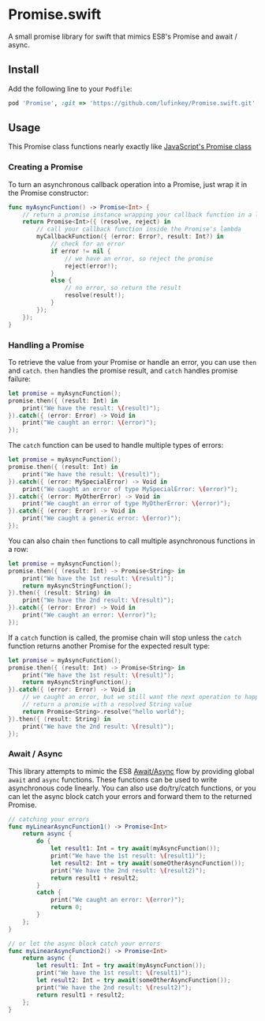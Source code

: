 # Promise.swift

A small promise library for swift that mimics ES8's Promise and await / async.

## Install

Add the following line to your `Podfile`:

```ruby
pod 'Promise', :git => 'https://github.com/lufinkey/Promise.swift.git'
```

## Usage

This Promise class functions nearly exactly like [JavaScript's Promise class](https://developer.mozilla.org/en-US/docs/Web/JavaScript/Reference/Global_Objects/Promise)

### Creating a Promise

To turn an asynchronous callback operation into a Promise, just wrap it in the Promise constructor:

```swift
func myAsyncFunction() -> Promise<Int> {
	// return a promise instance wrapping your callback function in a lambda
	return Promise<Int>({ (resolve, reject) in
		// call your callback function inside the Promise's lambda
		myCallbackFunction({ (error: Error?, result: Int?) in
			// check for an error
			if error != nil {
				// we have an error, so reject the promise
				reject(error!);
			}
			else {
				// no error, so return the result
				resolve(result!);
			}
		});
	});
}
```

### Handling a Promise

To retrieve the value from your Promise or handle an error, you can use `then` and `catch`. `then` handles the promise result, and `catch` handles promise failure:

```swift
let promise = myAsyncFunction();
promise.then({ (result: Int) in
	print("We have the result: \(result)");
}).catch({ (error: Error) -> Void in
	print("We caught an error: \(error)");
});
```

The `catch` function can be used to handle multiple types of errors:

```swift
let promise = myAsyncFunction();
promise.then({ (result: Int) in
	print("We have the result: \(result)");
}).catch({ (error: MySpecialError) -> Void in
	print("We caught an error of type MySpecialError: \(error)");
}).catch({ (error: MyOtherError) -> Void in
	print("We caught an error of type MyOtherError: \(error)");
}).catch({ (error: Error) -> Void in
	print("We caught a generic error: \(error)");
});
```

You can also chain `then` functions to call multiple asynchronous functions in a row:

```swift
let promise = myAsyncFunction();
promise.then({ (result: Int) -> Promise<String> in
	print("We have the 1st result: \(result)");
	return myAsyncStringFunction();
}).then({ (result: String) in
	print("We have the 2nd result: \(result)");
}).catch({ (error: Error) -> Void in
	print("We caught an error: \(error)");
});
```

If a `catch` function is called, the promise chain will stop unless the `catch` function returns another Promise for the expected result type:

```swift
let promise = myAsyncFunction();
promise.then({ (result: Int) -> Promise<String> in
	print("We have the 1st result: \(result)");
	return myAsyncStringFunction();
}).catch({ (error: Error) -> Void in
	// we caught an error, but we still want the next operation to happen
	// return a promise with a resolved String value
	return Promise<String>.resolve("hello world");
}).then({ (result: String) in
	print("We have the 2nd result: \(result)");
});
```

### Await / Async

This library attempts to mimic the ES8 [Await/Async](https://developer.mozilla.org/en-US/docs/Web/JavaScript/Reference/Statements/async_function) flow by providing global `await` and `async` functions.
These functions can be used to write asynchronous code linearly. You can also use do/try/catch functions, or you can let the async block catch your errors and forward them to the returned Promise.

```swift
// catching your errors
func myLinearAsyncFunction1() -> Promise<Int>
	return async {
		do {
			let result1: Int = try await(myAsyncFunction());
			print("We have the 1st result: \(result1)");
			let result2: Int = try await(someOtherAsyncFunction());
			print("We have the 2nd result: \(result2)");
			return result1 + result2;
		}
		catch {
			print("We caught an error: \(error)");
			return 0;
		}
	};
}

// or let the async block catch your errors
func myLinearAsyncFunction2() -> Promise<Int>
	return async {
		let result1: Int = try await(myAsyncFunction());
		print("We have the 1st result: \(result1)");
		let result2: Int = try await(someOtherAsyncFunction());
		print("We have the 2nd result: \(result2)");
		return result1 + result2;
	};
}
```


